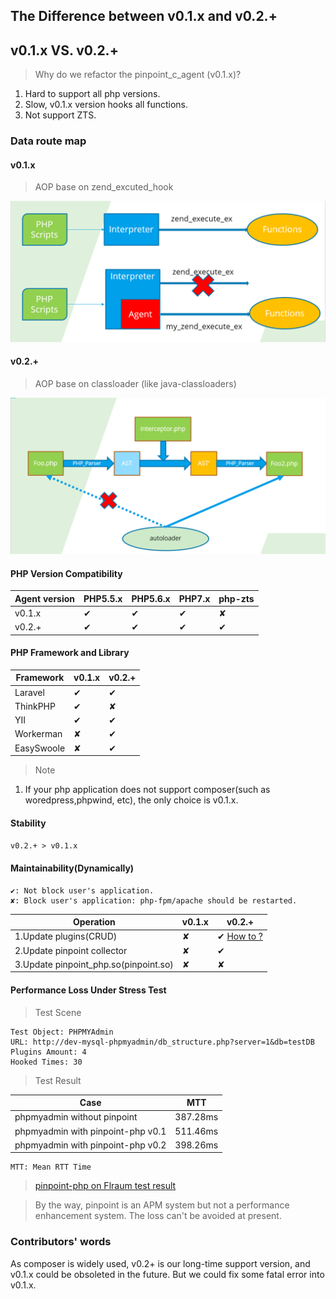 ## The Difference between v0.1.x and v0.2.+

##  v0.1.x VS. v0.2.+

> Why do we refactor the pinpoint_c_agent (v0.1.x)?

1. Hard to support all php versions.
2. Slow, v0.1.x version hooks all functions.
3. Not support ZTS.

### Data route map

#### v0.1.x

> AOP base on zend_excuted_hook

![How does it work](../../images/principle_v0.1.x.png)
#### v0.2.+

> AOP base on classloader (like java-classloaders)

![How does it work](../../images/principle_v0.2.x.png)

#### PHP Version Compatibility

Agent version|PHP5.5.x|PHP5.6.x|PHP7.x |php-zts
----|-----|----|-----|---
v0.1.x|✔|✔|✔|✘
v0.2.+|✔|✔|✔|✔

#### PHP Framework and Library
Framework|v0.1.x|v0.2.+
----|-----|----|
Laravel|✔|✔
ThinkPHP|✔|✘
YII|✔|✔
Workerman|✘|✔
EasySwoole|✘|✔


> Note

1. If your php application does not support composer(such as woredpress,phpwind, etc), the only choice is v0.1.x.

#### Stability

`v0.2.+ > v0.1.x`


#### Maintainability(Dynamically)

```
✔: Not block user's application.
✘: Block user's application: php-fpm/apache should be restarted.
```

Operation|v0.1.x|v0.2.+
----|-----|----
1.Update plugins(CRUD) |✘|✔ [How to ?](https://github.com/pinpoint-apm/pinpoint-php-aop#how-to-reload-all-plugins)
2.Update pinpoint collector|✘|✔
3.Update pinpoint_php.so(pinpoint.so)|✘|✘


#### Performance Loss Under Stress Test

> Test Scene

```
Test Object: PHPMYAdmin
URL: http://dev-mysql-phpmyadmin/db_structure.php?server=1&db=testDB
Plugins Amount: 4
Hooked Times: 30
```

> Test Result

Case|MTT
---|----
phpmyadmin without pinpoint|387.28ms
phpmyadmin with pinpoint-php v0.1|511.46ms
phpmyadmin with pinpoint-php v0.2|398.26ms


```
MTT: Mean RTT Time 
```
> [ pinpoint-php on Flraum test result ](./User%20Manual.md#1.1-performance-result)

> By the way, pinpoint is an APM system but not a performance enhancement system. The loss can't be avoided at present.


### Contributors' words

As composer is widely used, v0.2+ is our long-time support version, and v0.1.x could be obsoleted in the future. But we could fix some fatal error into v0.1.x.